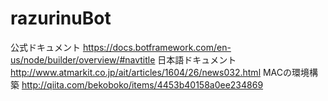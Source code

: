 # razurinuBot

公式ドキュメント
https://docs.botframework.com/en-us/node/builder/overview/#navtitle
日本語ドキュメント
http://www.atmarkit.co.jp/ait/articles/1604/26/news032.html
MACの環境構築
http://qiita.com/bekoboko/items/4453b40158a0ee234869